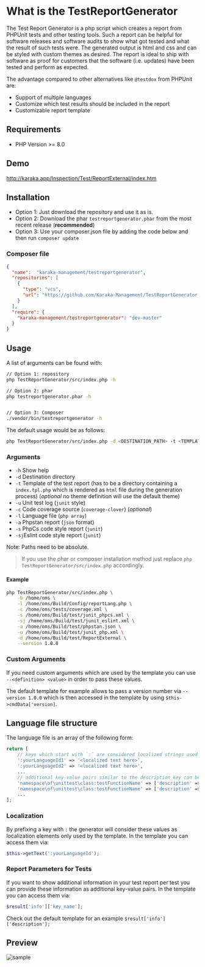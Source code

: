 # What is the TestReportGenerator

The Test Report Generator is a php script which creates a report from PHPUnit tests and other testing tools. Such a report can be helpful for software releases and software audits to show what got tested and what the result of such tests were. The generated output is html and css and can be styled with custom themes as desired. The report is ideal to ship with software as proof for customers that the software (i.e. updates) have been tested and perform as expected.

The advantage compared to other alternatives like `@testdox` from PHPUnit are:

* Support of multiple languages
* Customize which test results should be included in the report
* Customizable report template

## Requirements

* PHP Version >= 8.0

## Demo

http://karaka.app/Inspection/Test/ReportExternal/index.htm

## Installation

* Option 1: Just download the repository and use it as is.
* Option 2: Download the phar `testreportgenerator.phar` from the most recent release (**recommended**)
* Option 3: Use your composer.json file by adding the code below and then run `composer update`

### Composer file

```json
{
  "name":  "karaka-management/testreportgenerator",
  "repositories": [
    {
      "type": "vcs",
      "url": "https://github.com/Karaka-Management/TestReportGenerator.git"
    }
  ],
  "require": {
    "karaka-management/testreportgenerator": "dev-master"
  }
}
```

## Usage

A list of arguments can be found with:

```sh
// Option 1: repository
php TestReportGenerator/src/index.php -h

// Option 2: phar
php testreportgenerator.phar -h


// Option 3: Composer
./vendor/bin/testreportgenerator -h
```

The default usage would be as follows:

```sh
php TestReportGenerator/src/index.php -d <DESTINATION_PATH> -t <TEMPLATE> -u <JUNIT_UNIT_TEST_LOG> -c <CODE_COVERAGE_REPORT> -l <LANGUAGE_FILE>
```

### Arguments

* `-h` Show help
* `-d` Destination directory
* `-t` Template of the test report (has to be a directory containing a `index.tpl.php` which is rendered as `html` file during the generation process) (*optional* no theme definition will use the default theme)
* `-u` Unit test log (`junit` style)
* `-c` Code coverage source (`coverage-clover`) (*optional*)
* `-l` Language file (`php array`)
* `-a` Phpstan report (`json` format)
* `-s` PhpCs code style report (`junit`)
* `-sj`Eslint code style report (`junit`)

Note: Paths need to be absolute.

> If you use the phar or composer installation method just replace `php TestReportGenerator/src/index.php` accordingly.

#### Example

```sh
php TestReportGenerator/src/index.php \
    -b /home/oms \
    -l /home/oms/Build/Config/reportLang.php \
    -c /home/oms/tests/coverage.xml \
    -s /home/oms/Build/test/junit_phpcs.xml \
    -sj /home/oms/Build/test/junit_eslint.xml \
    -a /home/oms/Build/test/phpstan.json \
    -u /home/oms/Build/test/junit_php.xml \
    -d /home/oms/Build/test/ReportExternal \
    --version 1.0.0
```

### Custom Arguments

If you need custom arguments which are used by the template you can use `--<definition> <value>` in order to pass these values.

The default template for example allows to pass a version number via `--version 1.0.0` which is then accessed in the template by using `$this->cmdData['version]`.

## Language file structure

The language file is an array of the following form:

```php
return [
    // keys which start with `:` are considered localized strings used in the template not for the report.
    ':yourLanguageId1' => '<localized text here>',
    ':yourLanguageId2' => '<localized text here>',
    ...
    // additional key-value pairs similar to the description key can be added optionally and then used in the customized template if required (e.g. author, purpose, associated risk etc.)
    'namespace\of\unittest\class:testFunctionName' => ['description' => '<text to display>' /* optional parameters go here */],
    'namespace\of\unittest\class:testFunctionName' => ['description' => '<text to display>'],
    ...
];
```

### Localization

By prefixing a key with `:` the generator will consider these values as localization elements only used by the template. In the template you can access them via:

```php
$this->getText(':yourLanguageId');
```

### Report Parameters for Tests

If you want to show additional information in your test report per test you can provide these information as additional key-value pairs. In the template you can access them via:

```php
$result['info']['key_name'];
```

Check out the default template for an example `$result['info']['description'];`

## Preview

![sample](https://raw.githubusercontent.com/Orange-Management/TestReportGenerator/master/img/sample.jpg)
